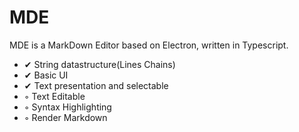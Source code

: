 # MDE
MDE is a MarkDown Editor based on Electron, written in Typescript.

- ✔ String datastructure(Lines Chains)
- ✔ Basic UI
- ✔ Text presentation and selectable
- ◦ Text Editable
- ◦ Syntax Highlighting
- ◦ Render Markdown
